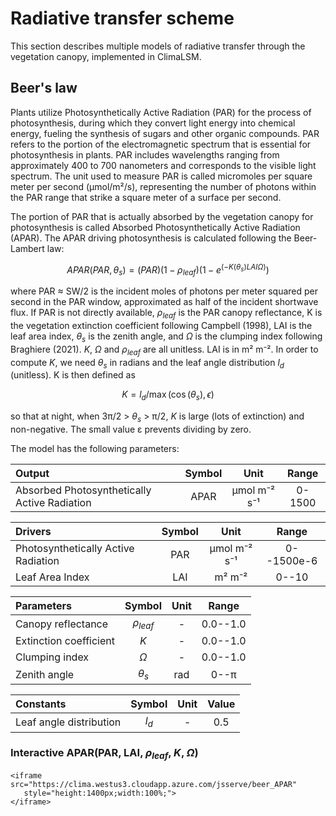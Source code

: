# Radiative transfer scheme
This section describes multiple models of radiative transfer 
through the vegetation canopy, implemented in ClimaLSM. 

## Beer's law
Plants utilize Photosynthetically Active Radiation (PAR) for the process of photosynthesis, during which they convert light energy into chemical energy, fueling the synthesis of sugars and other organic compounds. PAR refers to the portion of the electromagnetic spectrum that is essential for photosynthesis in plants. PAR includes wavelengths ranging from approximately 400 to 700 nanometers and corresponds to the visible light spectrum. The unit used to measure PAR is called micromoles per square meter per second (μmol/m²/s), representing the number of photons within the PAR range that strike a square meter of a surface per second.

The portion of PAR that is actually absorbed by the vegetation canopy for photosynthesis is called Absorbed Photosynthetically Active Radiation (APAR). The APAR driving photosynthesis is calculated following the Beer-
Lambert law:

```math
APAR(PAR, \theta_s) = (PAR)(1 - \rho_{leaf})(1 - e^{(-K(\theta_s) LAI  \Omega)})
```

where PAR ≈ SW/2 is the incident moles of photons per meter squared per
second in the PAR window, approximated as half of the incident shortwave flux.
If PAR is not directly available, $ρ_{leaf}$ is the PAR canopy reflectance, K is the
vegetation extinction coefficient following Campbell (1998), LAI is the leaf area
index, $θ_s$ is the zenith angle, and $Ω$ is the clumping index following Braghiere
(2021). $K$, $Ω$ and $ρ_{leaf}$ are all unitless. LAI is in m² m⁻².
In order to compute $K$, we need $θ_s$ in radians and the leaf angle distribution $l_d$
(unitless). K is then defined as

```math
K = l_d/\max{(\cos{(\theta_s)}, \epsilon)}
```

so that at night, when 3π/2 > $θ_s$ > π/2, $K$ is large (lots of extinction) and
non-negative. The small value ε prevents dividing by zero.

The model has the following parameters:

| Output | Symbol | Unit | Range |
| :---         |     :---:      |    :---:      |     :---:   |
| Absorbed Photosynthetically Active Radiation  | APAR   | μmol m⁻² s⁻¹  | 0-1500 |

| Drivers | Symbol | Unit | Range |
| :---         |     :---:      |    :---:      |     :---:   |
| Photosynthetically Active Radiation | PAR | μmol m⁻² s⁻¹  | 0--1500e-6 |
| Leaf Area Index   | LAI   | m² m⁻² | 0--10 |

| Parameters | Symbol | Unit | Range |
| :---         |     :---:      |    :---:      |     :---:   |
| Canopy reflectance | $ρ_{leaf}$  | -  | 0.0--1.0 |
| Extinction coefficient  | $K$   | - | 0.0--1.0 |
| Clumping index | $Ω$  | -  | 0.0--1.0 |
| Zenith angle | $θ_s$  | rad | 0--π |
  
| Constants | Symbol | Unit | Value |
| :---         |     :---:      |    :---:      |     :---:   |
| Leaf angle distribution | $l_d$ | - | 0.5 |

### Interactive APAR(PAR, LAI, $ρ_{leaf}$, $K$, $Ω$)

```@raw html
<iframe src="https://clima.westus3.cloudapp.azure.com/jsserve/beer_APAR"
   style="height:1400px;width:100%;">
</iframe>
```
